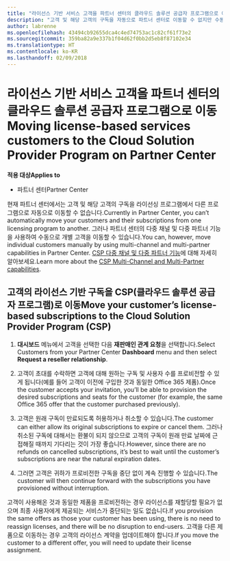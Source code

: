 ```yaml
---
title: "라이선스 기반 서비스 고객을 파트너 센터의 클라우드 솔루션 공급자 프로그램으로 이동 | 파트너 센터"
description: "고객 및 해당 고객의 구독을 자동으로 파트너 센터로 이동할 수 없지만 수동으로 이동할 수 있습니다."
author: labrenne
ms.openlocfilehash: 43494cb92655dca4c4ed74753ac1c82cf61f73e2
ms.sourcegitcommit: 359ba82a9e337b1f04d62f0bb2d5eb8f87102e34
ms.translationtype: HT
ms.contentlocale: ko-KR
ms.lasthandoff: 02/09/2018
---
```

# <a name="moving-license-based-services-customers-to-the-cloud-solution-provider-program-on-partner-center"></a><span data-ttu-id="e863d-103">라이선스 기반 서비스 고객을 파트너 센터의 클라우드 솔루션 공급자 프로그램으로 이동</span><span class="sxs-lookup"><span data-stu-id="e863d-103">Moving license-based services customers to the Cloud Solution Provider Program on Partner Center</span></span>

**<span data-ttu-id="e863d-104">적용 대상</span><span class="sxs-lookup"><span data-stu-id="e863d-104">Applies to</span></span>**

-  <span data-ttu-id="e863d-105">파트너 센터</span><span class="sxs-lookup"><span data-stu-id="e863d-105">Partner Center</span></span>

<span data-ttu-id="e863d-106">현재 파트너 센터에서는 고객 및 해당 고객의 구독을 라이선싱 프로그램에서 다른 프로그램으로 자동으로 이동할 수 없습니다.</span><span class="sxs-lookup"><span data-stu-id="e863d-106">Currently in Partner Center, you can’t automatically move your customers and their subscriptions from one licensing program to another.</span></span> <span data-ttu-id="e863d-107">그러나 파트너 센터의 다중 채널 및 다중 파트너 기능을 사용하여 수동으로 개별 고객을 이동할 수 있습니다.</span><span class="sxs-lookup"><span data-stu-id="e863d-107">You can, however, move individual customers manually by using multi-channel and multi-partner capabilities in Partner Center.</span></span> <span data-ttu-id="e863d-108">[CSP 다중 채널 및 다중 파트너 기능](https://microsoft.sharepoint.com/sites/infopedia/pages/layouts/KCDoc.aspx?k=G03KC-1-5871)에 대해 자세히 알아보세요.</span><span class="sxs-lookup"><span data-stu-id="e863d-108">Learn more about the [CSP Multi-Channel and Multi-Partner capabilities](https://microsoft.sharepoint.com/sites/infopedia/pages/layouts/KCDoc.aspx?k=G03KC-1-5871).</span></span> 

## <a name="move-your-customers-license-based-subscriptions-to-the-cloud-solution-provider-program-csp"></a><span data-ttu-id="e863d-109">고객의 라이선스 기반 구독을 CSP(클라우드 솔루션 공급자 프로그램)로 이동</span><span class="sxs-lookup"><span data-stu-id="e863d-109">Move your customer’s license-based subscriptions to the Cloud Solution Provider Program (CSP)</span></span>

1. <span data-ttu-id="e863d-110">**대시보드** 메뉴에서 고객을 선택한 다음 **재판매인 관계 요청**을 선택합니다.</span><span class="sxs-lookup"><span data-stu-id="e863d-110">Select Customers from your Partner Center **Dashboard** menu and then select **Request a reseller relationship**.</span></span>

2. <span data-ttu-id="e863d-111">고객이 초대를 수락하면 고객에 대해 원하는 구독 및 사용자 수를 프로비전할 수 있게 됩니다(예를 들어 고객이 이전에 구입한 것과 동일한 Office 365 제품).</span><span class="sxs-lookup"><span data-stu-id="e863d-111">Once the customer accepts your invitation, you’ll be able to  provision the desired subscriptions and seats for the customer (for example, the same Office 365 offer that the customer purchased previously).</span></span> 

3. <span data-ttu-id="e863d-112">고객은 원래 구독이 만료되도록 허용하거나 취소할 수 있습니다.</span><span class="sxs-lookup"><span data-stu-id="e863d-112">The customer can either allow its original subscriptions to expire or cancel them.</span></span> <span data-ttu-id="e863d-113">그러나 취소된 구독에 대해서는 환불이 되지 않으므로 고객의 구독이 원래 만료 날짜에 근접해질 때까지 기다리는 것이 가장 좋습니다.</span><span class="sxs-lookup"><span data-stu-id="e863d-113">However, since there are no refunds on cancelled subscriptions, it’s best to wait until the customer’s subscriptions are near the natural expiration dates.</span></span>

4. <span data-ttu-id="e863d-114">그러면 고객은 귀하가 프로비전한 구독을 중단 없이 계속 진행할 수 있습니다.</span><span class="sxs-lookup"><span data-stu-id="e863d-114">The customer will then continue forward with the subscriptions you have provisioned without interruption.</span></span>

<span data-ttu-id="e863d-115">고객이 사용해온 것과 동일한 제품을 프로비전하는 경우 라이선스를 재할당할 필요가 없으며 최종 사용자에게 제공되는 서비스가 중단되는 일도 없습니다.</span><span class="sxs-lookup"><span data-stu-id="e863d-115">If you provision the same offers as those your customer has been using, there is no need to reassign licenses, and there will be no disruption to end-users.</span></span> <span data-ttu-id="e863d-116">고객을 다른 제품으로 이동하는 경우 고객의 라이선스 계약을 업데이트해야 합니다.</span><span class="sxs-lookup"><span data-stu-id="e863d-116">If you move the customer to a different offer, you will need to update their license assignment.</span></span>

